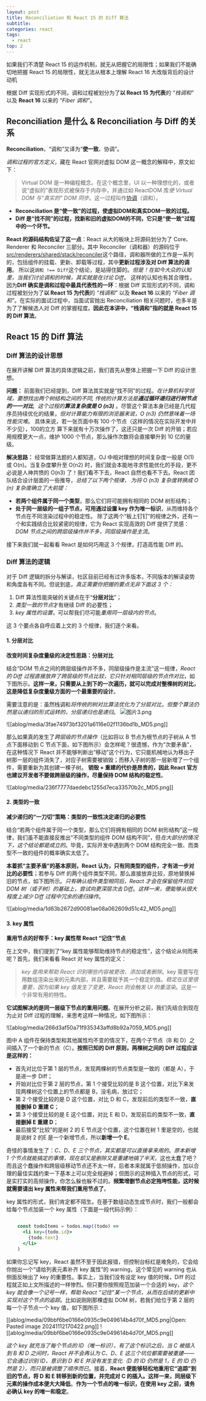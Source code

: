 ```yaml
---
layout: post
title: Reconciliation 和 React 15 的 Diff 算法
subtitle: 
categories: react
tags:
  - react
top: 2
---
```


如果我们不清楚 React 15 的运作机制，就无从把握它的局限性；如果我们不能确切地把握 React 15 的局限性，就无法从根本上理解 React 16 大改版背后的设计动机

根据 Diff 实现形式的不同，调和过程被划分为了**以 React 15 为代表**的 *“栈调和”* 以及 **React 16** 以来的 *“Fiber 调和”*。

## Reconciliation 是什么 & Reconciliation 与 Diff 的关系

**Reconciliation**，“调和”又译为“**使一致**、协调”。

*调和过程的官方定义*，藏在 React 官网对虚拟 DOM 这一概念的解释中，原文如下：
> Virtual DOM 是一种编程概念。在这个概念里，UI 以一种理想化的，或者说“虚拟的”表现形式被保存于内存中，并通过如 ReactDOM 库*使 Virtual DOM 与“真实的” DOM 同步*。这一过程叫作[协调](https://zh-hans.reactjs.org/docs/reconciliation.html)（调和）。

- **Reconciliation 是“使一致”的过程，使虚拟DOM和真实DOM一致的过程。**
- **Diff 是“找不同”的过程，找新和旧的虚拟DOM的不同，它只是“使一致”过程中的一个环节。**

**React 的源码结构佐证了这一点**：React 从大的板块上将源码划分为了 Core、Renderer 和 Reconciler 三部分。其中 Reconciler（调和器）的源码位于[src/renderers/shared/stack/reconciler](https://github.com/facebook/react/tree/15-stable/src/renderers/shared/stack/reconciler)这个路径，调和器所做的工作是一系列的，包括组件的挂载、更新、卸载等过程，其中**更新过程涉及对 Diff 算法的调用**。
所以说`调和 !== Diff`这个结论，是站得住脚的。*但是！在如今大众的认知里，当我们讨论调和的时候，其实就是在讨论 Diff*。
这样的认知也有其合理性，因为**Diff 确实是调和过程中最具代表性的一环**：根据 Diff 实现形式的不同，调和过程被划分为了**以 React 15 为代表**的 *“栈调和”* 以及 **React 16** 以来的 *“Fiber 调和”*。在实际的面试过程中，当面试官抛出 Reconciliation 相关问题时，也多半是为了了解候选人对 Diff 的掌握程度。**因此在本讲中，“栈调和”指的就是 React 15 的 Diff 算法**。

## React 15 的 Diff 算法
### Diff 算法的设计思想

在展开讲解 Diff 算法的具体逻辑之前，我们首先从整体上把握一下 Diff 的设计思想。

**问题：**
前面我们已经提到，Diff 算法其实就是“找不同”的过程。*在计算机科学领域，要想找出两个树结构之间的不同, 传统的计算方法是**通过循环递归进行树节点的一一对比**,  这个过程的**算法复杂度是 O (n3)*** 。尽管这个算法本身已经是几代程序员持续优化的结果，*但对计算能力有限的浏览器来说，O (n3) 仍然意味着一场性能灾难*。
具体来说，若一张页面中有 100 个节点（这样的情况在实际开发中并不少见），100的立方 算下来就有十万次操作了，这还只是一次 Diff 的开销；若应用规模更大一点，维护 1000 个节点，那么操作次数将会直接攀升到 10 亿的量级。

**解决思路：**
经常做算法题的人都知道，OJ 中相对理想的时间复杂度一般是 O(1) 或 O(n)。当复杂度攀升至 O(n2) 时，我们就会本能地寻求性能优化的手段，更不必说是人神共愤的 O(n3) 了！我们看不下去，React 自然也看不下去。React 团队结合设计层面的一些推导，*总结了以下两个规律， 为将 O (n3) 复杂度转换成 O (n) 复杂度确立了大前提：*
* **若两个组件属于同一个类型**，那么它们将可能拥有相同的 DOM 树形结构；
* **处于同一层级的一组子节点，可用通过设置 key 作为唯一标识**，从而维持各个节点在不同渲染过程中的稳定性。
除了这两个“板上钉钉”的规律之外，还有一个和实践结合比较紧密的规律，它为 React 实现高效的 Diff 提供了灵感：*DOM 节点之间的跨层级操作并不多，同层级操作是主流*。

接下来我们就一起看看 React 是如何巧用这 3 个规律，打造高性能 Diff 的。

### Diff 算法的逻辑

对于 Diff 逻辑的拆分与解读，社区目前已经有过许多版本，不同版本的解读姿势和角度各有不同。但说到底，*真正需要你把握的要点无非下面这 3 个：*
1. Diff 算法性能突破的关键点在于“**分层对比**”；
2. *类型一致的节点*才有继续 Diff 的必要性；
3. *key 属性的设置*，可以帮我们尽可能*重用同一层级内的节点*。

这 3 个要点各自呼应着上文的 3 个规律，我们逐个来看。

#### 1\. 分层对比
**改变时间复杂度量级的决定性思路：分层对比**

结合“DOM 节点之间的跨层级操作并不多，同层级操作是主流”这一规律，*React 的 Diff 过程直接放弃了跨层级的节点比较，它只针对相同层级的节点作对比*，如下图所示。**这样一来，只需要从上到下的一次遍历，就可以完成对整棵树的对比，这是降低复杂度量级方面的一个最重要的设计**。

需要注意的是：虽然栈调和*将传统的树对比算法优化为了分层对比*，*但整个算法仍然是以递归的形式运转的，分层递归也是递归*。
![图片3.png](/media/3fae74973bf3201a6116e02f1136bd1b_MD5.png)

![[ablog/media/3fae74973bf3201a6116e02f1136bd1b_MD5.png]]

那么如果真的发生了*跨层级的节点操作*（比如将以 B 节点为根节点的子树从 A 节点下面移动到 C 节点下面，如下图所示）会怎样呢？很遗憾，作为“次要矛盾”，在这种情况下 React 并不能够判断出“移动”这个行为，它只能机械地认为移出子树那一层的组件消失了，对应子树需要被销毁；而移入子树的那一层新增了一个组件，需要重新为其创建一棵子树。
**销毁 + 重建的代价是昂贵的，因此 React 官方也建议开发者不要做跨层级的操作，尽量保持 DOM 结构的稳定性**。

![[ablog/media/236f7777daedebc1255d7eca33570b2c_MD5.png]]

#### 2\. 类型的一致
**减少递归的“一刀切”策略：类型的一致性决定递归的必要性**

结合“若两个组件属于同一个类型，那么它们将拥有相同的 DOM 树形结构”这一规律，我们虽不能直接反推出“不同类型的组件 DOM 结构不同”，但*在大部分的情况下，这个结论都是成立的*。毕竟，实际开发中遇到两个 DOM 结构完全一致、而类型不一致的组件的概率确实太低了。

**本着抓“主要矛盾”的基本原则，React 认为，只有同类型的组件，才有进一步对比的必要性**；若参与 Diff 的两个组件类型不同，那么直接放弃比较，原地替换掉旧的节点，如下图所示。*只有确认组件类型相同后，React 才会在保留组件对应 DOM 树（或子树）的基础上，尝试向更深层次去 Diff*。*这样一来，便能够从很大程度上减少 Diff 过程中冗余的递归操作*。

![[ablog/media/1d63b2672d90081ae08a062609d51c42_MD5.png]]

#### 3\. key 属性
**重用节点的好帮手：key 属性帮 React “记住”节点**

在上文中，我们提到了“key 属性能够帮助维持节点的稳定性”，这个结论从何而来呢？首先，我们来看看 React 对 key 属性的定义：
> *key 是用来帮助 React 识别哪些内容被更改、添加或者删除*。key 需要写在用数组渲染出来的元素内部，并且需要赋予其一个稳定的值。*稳定在这里很重要，因为如果 key 值发生了变更，React 则会触发 UI 的重渲染*。这是一个非常有用的特性。

**它试图解决的是同一层级下节点的重用问题**。在展开分析之前，我们先结合到现在为止对 Diff 过程的理解，来思考这样一种情况，如下图所示：

![[ablog/media/266d3af50a71f935343affd8b92a7059_MD5.png]]

图中 A 组件在保持类型和其他属性均不变的情况下，在两个子节点（B 和 D）之间插入了一个新的节点（C）。**按照已知的 Diff 原则，两棵树之间的 Diff 过程应该是这样的：**
* 首先对比位于第 1 层的节点，发现两棵树的节点类型是一致的（都是 A），于是进一步 Diff；
* 开始对比位于第 2 层的节点，第 1 个接受比较的是 B 这个位置，对比下来发现两棵树这个位置上的节点都是 B，没毛病，放过它；
* 第 2 个接受比较的是 D 这个位置，对比 D 和 C，发现前后的类型不一致，**直接删掉 D 重建 C**；
* 第 3 个接受比较的是 E 这个位置，对比 E 和 D，发现前后的类型不一致，**直接删掉 E 重建 D**；
* 最后接受“比较”的是树 2 的 E 节点这个位置，这个位置在树 1 里是空的，也就是说树 2 的E 是一个新增节点，所以**新增一个 E**。

奇怪的事情发生了：*C、D、E 三个节点，其实都是可以直接拿来用的*。*原本新增 1 个节点就能搞定的事情，现在却又是删除又是重建地搞了半天*，这也太蠢了吧？而且这个蠢操作和跨层级移动节点还不太一样，后者本来就属于低频操作，加以合理的最佳实践约束一下基本上可以完全规避掉；但图示的这种插入节点的形式，可是实打实的高频操作，你怎么躲也躲不过的。**频繁增删节点必定拖垮性能，这时候就需要请出 key 属性来帮我们重用节点了**。

key 属性的形式，我们肯定都不陌生。在基于数组动态生成节点时，我们一般都会给每个节点加装一个 key 属性（下面是一段代码示例）：
```jsx

    const todoItems = todos.map((todo) =>
      <li key={todo.id}>
        {todo.text}
      </li>
    )
```
如果你忘记写 key，React 虽然不至于因此报错，但控制台标红是难免的，它会给你抛出一个“请给列表元素补齐 key 属性”的 warning，这个常见的 warning 也从侧面反映出了 key 的重要性。事实上，当我们没有设定 key 值的时候，Diff 的过程就正如上文所描述的一样惨烈。但只要你按照规范加装一个合适的 key，*这个 key 就会像一个记号一样，帮助 React “记住”某一个节点，从而在后续的更新中实现对这个节点的追踪*。比如说刚刚那棵虚拟 DOM 树，若我们给位于第 2 层的每一个子节点一个 key 值，如下图所示：

[[ablog/media/09bbf6be0166e0935c9e049614b4d70f_MD5.png|Open: Pasted image 20241112170422.png]]
![[ablog/media/09bbf6be0166e0935c9e049614b4d70f_MD5.png]]

*这个 key 就充当了每个节点的 ID（唯一标识），有了这个标识之后，当 C 被插入到 B 和 D 之间时，React 并不会再认为 C、D、E 这三个坑位都需要被重建——它会通过识别 ID，意识到 D 和 E 并没有发生变化（D 的 ID 仍然是 1，E 的 ID 仍然是 2），而只是被调整了顺序而已*。接着，**React 便能够轻松地重用它“追踪”到旧的节点，将 D 和 E 转移到新的位置，并完成对 C 的插入。这样一来，同层级下元素的操作成本便大大降低**。**作为一个节点的唯一标识，在使用 key 之前，请务必确认 key 的唯一和稳定**。








